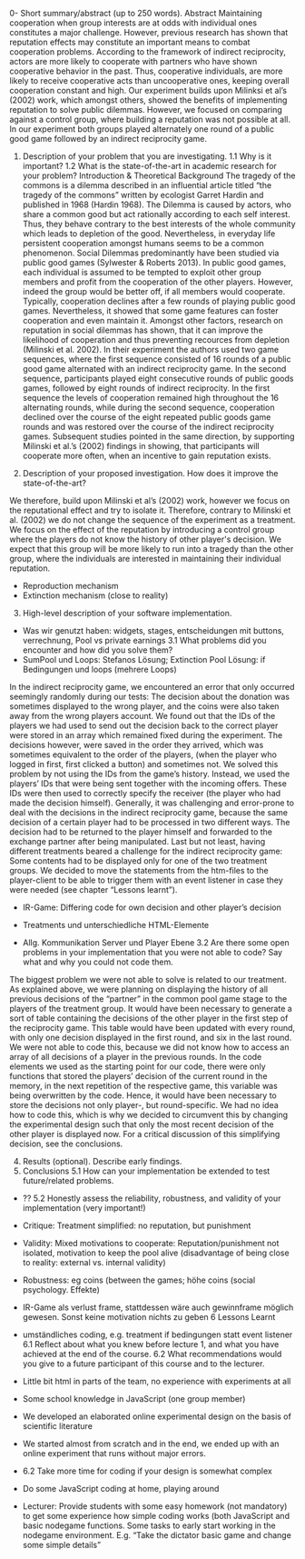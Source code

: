 
0- Short summary/abstract (up to 250 words).
Abstract
Maintaining cooperation when group interests are at odds with individual ones constitutes a major challenge. However, previous research has shown that reputation effects may constitute an important means to combat cooperation problems. According to the framework of indirect reciprocity, actors are more likely to cooperate with partners who have shown cooperative behavior in the past. Thus, cooperative individuals, are more likely to receive cooperative acts than uncooperative ones, keeping overall cooperation constant and high. Our experiment builds upon Milinksi et al’s (2002) work, which amongst others, showed the benefits of implementing reputation to solve public dilemmas. However, we focused on comparing against a control group, where building a reputation was not possible at all. In our experiment both groups played alternately one round of a public good game followed by an indirect reciprocity game. 


1. Description of your problem that you are investigating.
1.1 Why is it important?
1.2 What is the state-of-the-art in academic research for your problem?
Introduction & Theoretical Background
The tragedy of the commons is a dilemma described in an influential article titled “the tragedy of the commons” written by ecologist Garret Hardin and published in 1968 (Hardin 1968). The Dilemma is caused by actors, who share a common good but act rationally according to each self interest. Thus, they behave contrary to the best interests of the whole community which leads to depletion of the good. Nevertheless, in everyday life persistent cooperation amongst humans seems to be a common phenomenon. 
Social Dilemmas predominantly have been studied via public good games (Sylwester & Roberts 2013). In public good games, each individual is assumed to be tempted to exploit other group members and profit from the cooperation of the other players. However, indeed the group would be better off, if all members would cooperate. Typically, cooperation declines after a few rounds of playing public good games. Nevertheless, it showed that some game features can foster cooperation and even maintain it. 
Amongst other factors, research on reputation in social dilemmas has shown, that it can improve the likelihood of cooperation and thus preventing recources from depletion (Milinski et al. 2002). In their experiment the authors used two game sequences, where the first sequence consisted of 16 rounds of a public good game alternated with an indirect reciprocity game. In the second sequence, participants played eight consecutive rounds of public goods games, followed by eight rounds of indirect reciprocity. In the first sequence the levels of cooperation remained high throughout the 16 alternating rounds, while during the second sequence, cooperation declined over the course of the eight repeated public goods game rounds and was restored over the course of the indirect reciprocity games. Subsequent studies pointed in the same direction, by supporting Milinski et al.’s (2002) findings in showing, that participants will cooperate more often, when an incentive to gain reputation exists. 

2. Description of your proposed investigation. How does it improve the
state-of-the-art?

We therefore, build upon Milinski et al’s (2002) work, however we focus on the reputational effect and try to isolate it. Therefore, contrary to Milinski et al. (2002) we do not change the sequence of the experiment as a treatment. We focus on the effect of the reputation by introducing a control group where the players do not know the history of other player's decision. We expect that this group will be more likely to run into a tragedy than the other group, where the individuals are interested in maintaining their individual reputation.
-	Reproduction mechanism
-	Extinction mechanism (close to reality)

3. High-level description of your software implementation.
- Was wir genutzt haben: widgets, stages, entscheidungen mit buttons, verrechnung, Pool vs private earnings
3.1 What problems did you encounter and how did you solve them?
- SumPool und Loops: Stefanos Lösung; Extinction Pool Lösung: if Bedingungen und loops (mehrere Loops)

In the indirect reciprocity game, we encountered an error that only occurred seemingly randomly during our tests: The decision about the donation was sometimes displayed to the wrong player, and the coins were also taken away from the wrong players account. We found out that the IDs of the players we had used to send out the decision back to the correct player were stored in an array which remained fixed during the experiment. The decisions however, were saved in the order they arrived, which was sometimes equivalent to the order of the players, (when the player who logged in first, first clicked a button) and sometimes not. We solved this problem by not using the IDs from the game’s history. Instead, we used the players’ IDs that were being sent together with the incoming offers. These IDs were then used to correctly specify the receiver (the player who had made the decision himself). Generally, it was challenging and error-prone to deal with the decisions in the indirect reciprocity game, because the same decision of a certain player had to be processed in two different ways. The decision had to be returned to the player himself and forwarded to the exchange partner after being manipulated.
Last but not least, having different treatments beared a challenge for the indirect reciprocity game: Some contents had to be displayed only for one of the two treatment groups. We decided to move the statements from the htm-files to the player-client to be able to trigger them with an event listener in case they were needed (see chapter “Lessons learnt”). 


-  IR-Game: Differing code for own decision and other player’s decision
-  Treatments und unterschiedliche HTML-Elemente

-  Allg. Kommunikation Server und Player Ebene
3.2 Are there some open problems in your implementation that you were
not able to code? Say what and why you could not code them.

The biggest problem we were not able to solve is related to our treatment. As explained above, we were planning on displaying the history of all previous decisions of the “partner” in the common pool game stage to the players of the treatment group. It would have been necessary to generate a sort of table containing the decisions of the other player in the first step of the reciprocity game. This table would have been updated with every round, with only one decision displayed in the first round, and six in the last round. We were not able to code this, because we did not know how to access an array of all decisions of a player in the previous rounds. In the code elements we used as the starting point for our code, there were only functions that stored the players’ decision of the current round in the memory, in the next repetition of the respective game, this variable was being overwritten by the code. Hence, it would have been necessary to store the decisions not only player-, but round-specific. We had no idea how to code this, which is why we decided to circumvent this by changing the experimental design such that only the most recent decision of the other player is displayed now. For a critical discussion of this simplifying decision, see the conclusions.

4. Results (optional). Describe early findings.
5. Conclusions
5.1 How can your implementation be extended to test future/related problems.
-  ??
5.2 Honestly assess the reliability, robustness, and validity of your
implementation  (very important!)
-	Critique: Treatment simplified: no reputation, but punishment
-	Validity: Mixed motivations to cooperate: Reputation/punishment not isolated, motivation to keep the pool alive (disadvantage of being close to reality: external vs. internal validity)
-	Robustness: eg coins (between the games; höhe coins (social psychology. Effekte)
-	IR-Game als verlust frame, stattdessen wäre auch gewinnframe möglich gewesen. Sonst keine motivation nichts zu geben
6 Lessons Learnt
- 	umständliches coding, e.g. treatment if bedingungen statt event listener
6.1 Reflect about what you knew before lecture 1, and what you have
achieved at the end of the course. 
6.2 What recommendations would you give to a future participant of this course and to the lecturer.

-	Little bit html in parts of the team, no experience with experiments at all
-	Some school knowledge in JavaScript (one group member)
-	We developed an elaborated online experimental design on the basis of scientific literature
-	We started almost from scratch and in the end, we ended up with an online experiment that runs without major errors. 
-	6.2 Take more time for coding if your design is somewhat complex
-	Do some JavaScript coding at home, playing around 
-	Lecturer: Provide students with some easy homework (not mandatory) to get some experience how simple coding works (both JavaScript and basic nodegame functions. Some tasks to early start working in the nodegame environment. E.g. “Take the dictator basic game and change some simple details”
